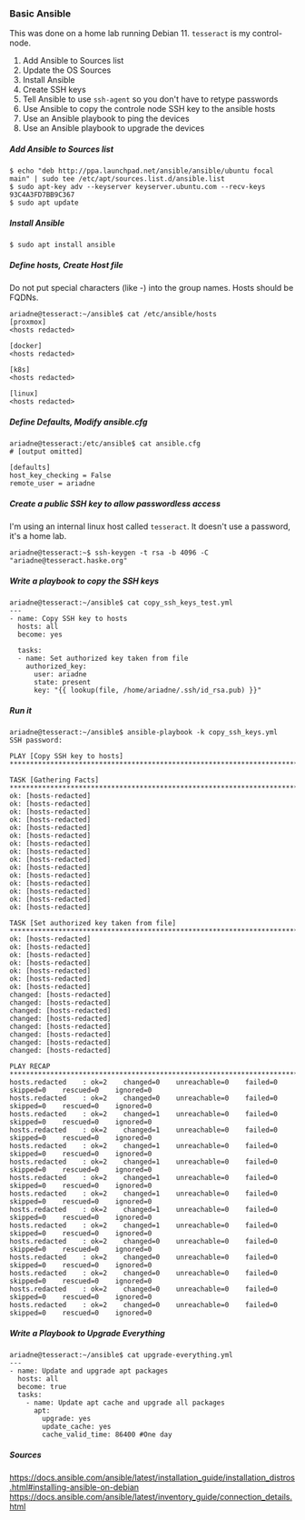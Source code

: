 ### Basic Ansible
This was done on a home lab running Debian 11. `tesseract` is my control-node.

1. Add Ansible to Sources list
1. Update the OS Sources
1. Install Ansible
1. Create SSH keys
1. Tell Ansible to use `ssh-agent` so you don't have to retype passwords
1. Use Ansible to copy the controle node SSH key to the ansible hosts
1. Use an Ansible playbook to ping the devices
1. Use an Ansible playbook to upgrade the devices

##### Add Ansible to Sources list
```
$ echo "deb http://ppa.launchpad.net/ansible/ansible/ubuntu focal main" | sudo tee /etc/apt/sources.list.d/ansible.list
$ sudo apt-key adv --keyserver keyserver.ubuntu.com --recv-keys 93C4A3FD7BB9C367
$ sudo apt update
````

##### Install Ansible
```
$ sudo apt install ansible
```

##### Define hosts, Create Host file
Do not put special characters (like -) into the group names. Hosts should be FQDNs.

```
ariadne@tesseract:~/ansible$ cat /etc/ansible/hosts 
[proxmox]
<hosts redacted>

[docker]
<hosts redacted>

[k8s]
<hosts redacted>

[linux]
<hosts redacted>
```

##### Define Defaults, Modify ansible.cfg
```
ariadne@tesseract:/etc/ansible$ cat ansible.cfg 
# [output omitted]

[defaults]
host_key_checking = False
remote_user = ariadne
```

##### Create a public SSH key to allow passwordless access

I'm using an internal linux host called `tesseract`. It doesn't use a password, it's a home lab.
```
ariadne@tesseract:~$ ssh-keygen -t rsa -b 4096 -C "ariadne@tesseract.haske.org"
```

##### Write a playbook to copy the SSH keys
```
ariadne@tesseract:~/ansible$ cat copy_ssh_keys_test.yml 
---
- name: Copy SSH key to hosts
  hosts: all
  become: yes

  tasks:
  - name: Set authorized key taken from file
    authorized_key:
      user: ariadne
      state: present
      key: "{{ lookup(file, /home/ariadne/.ssh/id_rsa.pub) }}"
```
##### Run it
```
ariadne@tesseract:~/ansible$ ansible-playbook -k copy_ssh_keys.yml 
SSH password: 

PLAY [Copy SSH key to hosts] ***********************************************************************************************************************************************************************************************************************************

TASK [Gathering Facts] *****************************************************************************************************************************************************************************************************************************************
ok: [hosts-redacted]
ok: [hosts-redacted]
ok: [hosts-redacted]
ok: [hosts-redacted]
ok: [hosts-redacted]
ok: [hosts-redacted]
ok: [hosts-redacted]
ok: [hosts-redacted]
ok: [hosts-redacted]
ok: [hosts-redacted]
ok: [hosts-redacted]
ok: [hosts-redacted]
ok: [hosts-redacted]
ok: [hosts-redacted]
ok: [hosts-redacted]

TASK [Set authorized key taken from file] **********************************************************************************************************************************************************************************************************************
ok: [hosts-redacted]
ok: [hosts-redacted]
ok: [hosts-redacted]
ok: [hosts-redacted]
ok: [hosts-redacted]
ok: [hosts-redacted]
ok: [hosts-redacted]
changed: [hosts-redacted]
changed: [hosts-redacted]
changed: [hosts-redacted]
changed: [hosts-redacted]
changed: [hosts-redacted]
changed: [hosts-redacted]
changed: [hosts-redacted]
changed: [hosts-redacted]

PLAY RECAP *****************************************************************************************************************************************************************************************************************************************************
hosts.redacted    : ok=2    changed=0    unreachable=0    failed=0    skipped=0    rescued=0    ignored=0   
hosts.redacted    : ok=2    changed=0    unreachable=0    failed=0    skipped=0    rescued=0    ignored=0   
hosts.redacted    : ok=2    changed=1    unreachable=0    failed=0    skipped=0    rescued=0    ignored=0   
hosts.redacted    : ok=2    changed=1    unreachable=0    failed=0    skipped=0    rescued=0    ignored=0   
hosts.redacted    : ok=2    changed=1    unreachable=0    failed=0    skipped=0    rescued=0    ignored=0   
hosts.redacted    : ok=2    changed=1    unreachable=0    failed=0    skipped=0    rescued=0    ignored=0   
hosts.redacted    : ok=2    changed=1    unreachable=0    failed=0    skipped=0    rescued=0    ignored=0   
hosts.redacted    : ok=2    changed=1    unreachable=0    failed=0    skipped=0    rescued=0    ignored=0   
hosts.redacted    : ok=2    changed=1    unreachable=0    failed=0    skipped=0    rescued=0    ignored=0   
hosts.redacted    : ok=2    changed=1    unreachable=0    failed=0    skipped=0    rescued=0    ignored=0   
hosts.redacted    : ok=2    changed=0    unreachable=0    failed=0    skipped=0    rescued=0    ignored=0   
hosts.redacted    : ok=2    changed=0    unreachable=0    failed=0    skipped=0    rescued=0    ignored=0   
hosts.redacted    : ok=2    changed=0    unreachable=0    failed=0    skipped=0    rescued=0    ignored=0   
hosts.redacted    : ok=2    changed=0    unreachable=0    failed=0    skipped=0    rescued=0    ignored=0   
hosts.redacted    : ok=2    changed=0    unreachable=0    failed=0    skipped=0    rescued=0    ignored=0     
```
##### Write a Playbook to Upgrade Everything
```
ariadne@tesseract:~/ansible$ cat upgrade-everything.yml 
---
- name: Update and upgrade apt packages
  hosts: all
  become: true
  tasks:
    - name: Update apt cache and upgrade all packages
      apt:
        upgrade: yes
        update_cache: yes
        cache_valid_time: 86400 #One day
```

##### Sources

https://docs.ansible.com/ansible/latest/installation_guide/installation_distros.html#installing-ansible-on-debian
https://docs.ansible.com/ansible/latest/inventory_guide/connection_details.html
